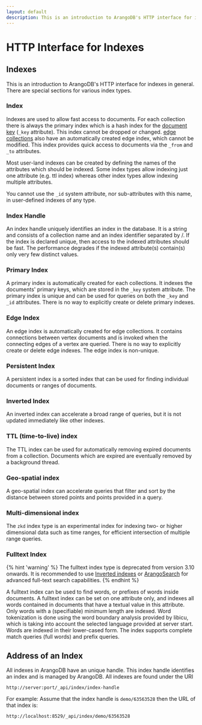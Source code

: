 ```yaml
---
layout: default
description: This is an introduction to ArangoDB's HTTP interface for indexes in general
---
```

HTTP Interface for Indexes
==========================

Indexes
-------

This is an introduction to ArangoDB's HTTP interface for indexes in
general. There are special sections for various index types.

### Index

Indexes are used to allow fast access to documents. For each collection there is always the primary index which is a hash index for the
[document key](../appendix-glossary.html#document-key) (`_key` attribute). This index cannot be dropped or changed.
[edge collections](../appendix-glossary.html#edge-collection) also have an automatically created edge index, which cannot be modified. This index provides quick access to documents via the `_from` and `_to` attributes.

Most user-land indexes can be created by defining the names of the attributes which should be indexed. Some index types allow indexing just one attribute (e.g. ttl index) whereas other index types allow indexing multiple attributes.

You cannot use the `_id` system attribute, nor sub-attributes with this name, in
user-defined indexes of any type.

### Index Handle

An index handle uniquely identifies an index in the database. It is a string and consists of a collection name and an index identifier separated by /.
If the index is declared unique, then access to the indexed attributes should be fast. The performance degrades if the indexed attribute(s) contain(s) only very few distinct values.

### Primary Index

A primary index is automatically created for each collections. It indexes the documents' primary keys, which are stored in the `_key` system attribute. The primary index is unique and can be used for queries on both the `_key` and `_id` attributes.
There is no way to explicitly create or delete primary indexes.

### Edge Index

An edge index is automatically created for edge collections. It contains connections between vertex documents and is invoked when the connecting edges of a vertex are queried. There is no way to explicitly create or delete edge indexes.
The edge index is non-unique.

### Persistent Index

A persistent index is a sorted index that can be used for finding individual documents or ranges of documents.

### Inverted Index

An inverted index can accelerate a broad range of queries, but it is not updated
immediately like other indexes.

### TTL (time-to-live) index

The TTL index can be used for automatically removing expired documents from a collection.
Documents which are expired are eventually removed by a background thread.

### Geo-spatial index

A geo-spatial index can accelerate queries that filter and sort by the distance
between stored points and points provided in a query.

### Multi-dimensional index

The `zkd` index type is an experimental index for indexing two- or higher
dimensional data such as time ranges, for efficient intersection of multiple
range queries.

### Fulltext Index

{% hint 'warning' %}
The fulltext index type is deprecated from version 3.10 onwards.
It is recommended to use [Inverted indexes](../indexing-inverted.html) or
[ArangoSearch](../arangosearch.html) for advanced full-text search capabilities.
{% endhint %}

A fulltext index can be used to find words, or prefixes of words inside documents.
A fulltext index can be set on one attribute only, and indexes all words
contained in documents that have a textual value in this attribute. Only words
with a (specifiable) minimum length are indexed. Word tokenization is done using
the word boundary analysis provided by libicu, which is taking into account the
selected language provided at server start. Words are indexed in their
lower-cased form. The index supports complete match queries (full words) and
prefix queries.

Address of an Index
-------------------

All indexes in ArangoDB have an unique handle. This index handle identifies an
index and is managed by ArangoDB. All indexes are found under the URI

```
http://server:port/_api/index/index-handle
```

For example: Assume that the index handle is `demo/63563528` then the URL of
that index is:

```
http://localhost:8529/_api/index/demo/63563528
```
